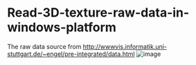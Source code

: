 # Read-3D-texture-raw-data-in-windows-platform
The raw data source from http://wwwvis.informatik.uni-stuttgart.de/~engel/pre-integrated/data.html
![image](http://ota0mocmv.bkt.clouddn.com/VolumnRender.png)

